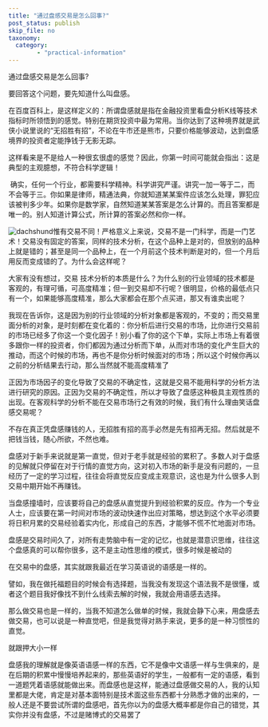 ```yaml
---
title: "通过盘感交易是怎么回事?"
post_status: publish
skip_file: no
taxonomy:
  category:
        - "practical-information"
---
```


通过盘感交易是怎么回事?

要回答这个问题，要先知道什么叫盘感。

在百度百科上，是这样定义的：所谓盘感就是指在金融投资里看盘分析K线等技术指标时所领悟到的感觉。特别在期货投资中最为常用。当你达到了这种境界就是武侠小说里说的“无招胜有招”，不论在牛市还是熊市，只要价格能够波动，达到盘感境界的投资者定能挣钱于无影无踪。

这样看来是不是给人一种很玄很虚的感觉？因此，你第一时间可能就会指出：这是典型的主观臆想，不符合科学逻辑！

 确实，任何一个行业，都需要科学精神。科学讲究严谨。讲究一加一等于二，而不会等于三。你如果是律师，精通法典，你就知道某某案件应该怎么处理，罪犯应该被判多少年。如果你是数学家，自然知道某某答案是怎么计算的。而且答案都是唯一的。别人知道计算公式，所计算的答案必然和你一样。 

![dachshund](https://cdn.fendou.la/funstoutiao/2020/12/173010504.png "1盘.png")惟有交易不同！严格意义上来说，交易不是一门科学，而是一门艺术！交易没有固定的答案，同样的技术分析，在这个品种上是对的，但放别的品种上就是错的；甚至是同一个品种上，在一个月前这个技术判断是对的，但一个月后用反而变成错的了。为什么会这样呢？

大家有没有想过，交易 技术分析的本质是什么？为什么别的行业领域的技术都是客观的，有理可循，可高度精准；但一到交易却不行呢？很明显，价格的最低点只有一个，如果能够高度精准，那么大家都会在那个点买进，那又有谁卖出呢？

我现在告诉你，这是因为别的行业领域的分析对象都是客观的，不变的；而交易里面分析的对象，是时刻都在变化着的：你分析后进行交易的市场，比你进行交易前的市场已经多了你这一个变化因子！别小看了你的这个下单，实际上市场上有着很多跟你一样的投资者，你们都因为通过分析而下单，从而对市场的变化产生巨大的推动，而这个时候的市场，再也不是你分析时候面对的市场；所以这个时候你再以之前的分析结果去行动，那么当然就不能高度精准了

正因为市场因子的变化导致了交易的不确定性，这就是交易不能用科学的分析方法进行研究的原因。正因为交易的不确定性，所以才导致了盘感这种极具主观性质的出现。在客观科学的分析不能在交易市场行之有效的时候，我们有什么理由笑话盘感交易呢？

不存在真正凭盘感赚钱的人，无招胜有招的高手必然是先有招再无招。然后就是不把钱当钱，随心所欲，不然也难。

盘感对于新手来说就是第一直觉，但对于老手就是经验的累积了。多数人对于盘感的见解就只停留在对于行情的直觉方向，这对初入市场的新手是没有问题的，一旦经历了一定的学习过程，往往会将直觉反应变成主观意识，这也是为什么很多人到交易中期开始不再赚钱。

当盘感撞墙时，应该要将自己的盘感从直觉提升到经验积累的反应。作为一个专业人士，应该要在第一时间对市场的波动快速作出应对策略，想达到这个水平必须要将日积月累的交易经验着实内化，形成自己的东西，才能够不慌不忙地面对市场。

盘感是交易时间久了，对所有走势脑中有一定的记忆，也就是潜意识思维，往往这个盘感真的可以帮你很多，这不是主动性思维的模式，很多时候是被动的

在交易中的盘感，其实就跟我最近在学习英语说的语感是一样的。

譬如，我在做托福题目的时候会有选择题，当我没有发现这个语法我不是很懂，或者这个题目我好像找不到什么线索去解的时候，我就会用语感去选择。

那么做交易也是一样的，当我不知道怎么做单的时候，我就会静下心来，用盘感去做交易，也可以说是一种直觉吧，但是我觉得对熟手来说，更多的是一种习惯性的直觉。

就跟押大小一样

盘感我的理解就是像英语语感一样的东西，它不是像中文语感一样与生俱来的，是在后期的积累中慢慢培养起来的，那些英语好的学生，一般都有一定的语感，看到一道题凭着语感就能做出来。而盘感也是这样，能通过盘感做交易的人，我的认知里都是大佬，肯定是对基本面特别是技术面这些东西都十分熟悉才做的出来的，一般人还是不要尝试所谓的盘感吧，首先你以为的盘感大概率都是你自己的错觉，其实你并没有盘感，不过是赌博式的交易罢了
